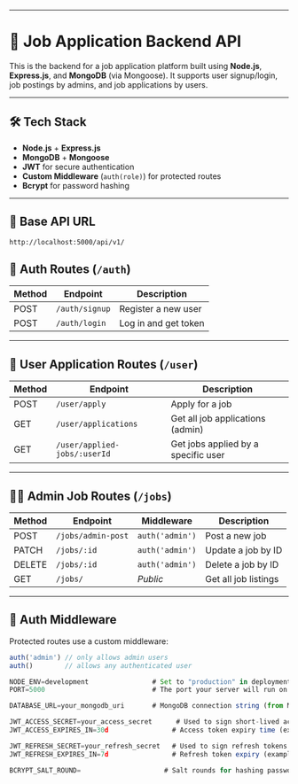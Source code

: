 
---
# 🚀 Job Application Backend API

This is the backend for a job application platform built using **Node.js**, **Express.js**, and **MongoDB** (via Mongoose). It supports user signup/login, job postings by admins, and job applications by users.

---

## 🛠️ Tech Stack

- **Node.js** + **Express.js**
- **MongoDB** + **Mongoose**
- **JWT** for secure authentication
- **Custom Middleware** (`auth(role)`) for protected routes
- **Bcrypt** for password hashing

---

## 📌 Base API URL
 `http://localhost:5000/api/v1/`

## 🔐 Auth Routes (`/auth`)

| Method | Endpoint         | Description           |
|--------|------------------|-----------------------|
| POST   | `/auth/signup`   | Register a new user   |
| POST   | `/auth/login`    | Log in and get token  |

---

## 👤 User Application Routes (`/user`)

| Method | Endpoint                      | Description                         |
|--------|-------------------------------|-------------------------------------|
| POST   | `/user/apply`                 | Apply for a job                     |
| GET    | `/user/applications`          | Get all job applications (admin)    |
| GET    | `/user/applied-jobs/:userId` | Get jobs applied by a specific user |

---

## 👨‍💼 Admin Job Routes (`/jobs`)

| Method | Endpoint           | Middleware      | Description            |
|--------|--------------------|------------------|------------------------|
| POST   | `/jobs/admin-post` | `auth('admin')`  | Post a new job         |
| PATCH  | `/jobs/:id`        | `auth('admin')`  | Update a job by ID     |
| DELETE | `/jobs/:id`        | `auth('admin')`  | Delete a job by ID     |
| GET    | `/jobs/`           | *Public*         | Get all job listings   |

---

## 🔐 Auth Middleware

Protected routes use a custom middleware:

```js
auth('admin') // only allows admin users
auth()        // allows any authenticated user

NODE_ENV=development                # Set to "production" in deployment
PORT=5000                           # The port your server will run on

DATABASE_URL=your_mongodb_uri       # MongoDB connection string (from MongoDB Atlas or local)

JWT_ACCESS_SECRET=your_access_secret      # Used to sign short-lived access tokens
JWT_ACCESS_EXPIRES_IN=30d                # Access token expiry time (example: 30 days)

JWT_REFRESH_SECRET=your_refresh_secret   # Used to sign refresh tokens
JWT_REFRESH_EXPIRES_IN=7d                # Refresh token expiry (example: 7 days)

BCRYPT_SALT_ROUND=                     # Salt rounds for hashing passwords using bcrypt
